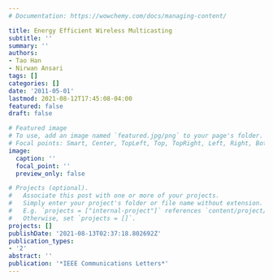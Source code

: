 ```yaml
---
# Documentation: https://wowchemy.com/docs/managing-content/

title: Energy Efficient Wireless Multicasting
subtitle: ''
summary: ''
authors:
- Tao Han
- Nirwan Ansari
tags: []
categories: []
date: '2011-05-01'
lastmod: 2021-08-12T17:45:08-04:00
featured: false
draft: false

# Featured image
# To use, add an image named `featured.jpg/png` to your page's folder.
# Focal points: Smart, Center, TopLeft, Top, TopRight, Left, Right, BottomLeft, Bottom, BottomRight.
image:
  caption: ''
  focal_point: ''
  preview_only: false

# Projects (optional).
#   Associate this post with one or more of your projects.
#   Simply enter your project's folder or file name without extension.
#   E.g. `projects = ["internal-project"]` references `content/project/deep-learning/index.md`.
#   Otherwise, set `projects = []`.
projects: []
publishDate: '2021-08-13T02:37:18.802692Z'
publication_types:
- '2'
abstract: ''
publication: '*IEEE Communications Letters*'
---
```

